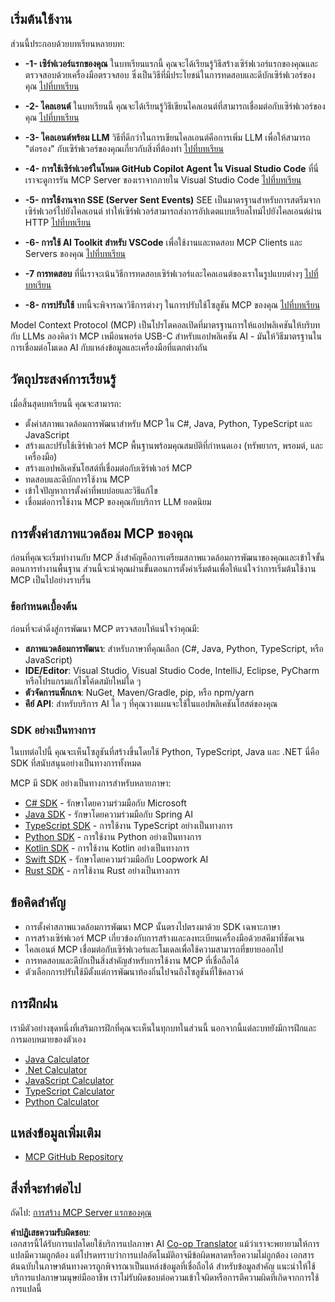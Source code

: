 <!--
CO_OP_TRANSLATOR_METADATA:
{
  "original_hash": "8fdd5786214b32ad33d8b5cf9012a0f7",
  "translation_date": "2025-05-17T08:10:17+00:00",
  "source_file": "03-GettingStarted/README.md",
  "language_code": "th"
}
-->
## เริ่มต้นใช้งาน

ส่วนนี้ประกอบด้วยบทเรียนหลายบท:

- **-1- เซิร์ฟเวอร์แรกของคุณ** ในบทเรียนแรกนี้ คุณจะได้เรียนรู้วิธีสร้างเซิร์ฟเวอร์แรกของคุณและตรวจสอบด้วยเครื่องมือตรวจสอบ ซึ่งเป็นวิธีที่มีประโยชน์ในการทดสอบและดีบักเซิร์ฟเวอร์ของคุณ [ไปที่บทเรียน](/03-GettingStarted/01-first-server/README.md)

- **-2- ไคลเอนต์** ในบทเรียนนี้ คุณจะได้เรียนรู้วิธีเขียนไคลเอนต์ที่สามารถเชื่อมต่อกับเซิร์ฟเวอร์ของคุณ [ไปที่บทเรียน](/03-GettingStarted/02-client/README.md)

- **-3- ไคลเอนต์พร้อม LLM** วิธีที่ดีกว่าในการเขียนไคลเอนต์คือการเพิ่ม LLM เพื่อให้สามารถ "ต่อรอง" กับเซิร์ฟเวอร์ของคุณเกี่ยวกับสิ่งที่ต้องทำ [ไปที่บทเรียน](/03-GettingStarted/03-llm-client/README.md)

- **-4- การใช้เซิร์ฟเวอร์ในโหมด GitHub Copilot Agent ใน Visual Studio Code** ที่นี่เราจะดูการรัน MCP Server ของเราจากภายใน Visual Studio Code [ไปที่บทเรียน](/03-GettingStarted/04-vscode/README.md)

- **-5- การใช้งานจาก SSE (Server Sent Events)** SEE เป็นมาตรฐานสำหรับการสตรีมจากเซิร์ฟเวอร์ไปยังไคลเอนต์ ทำให้เซิร์ฟเวอร์สามารถส่งการอัปเดตแบบเรียลไทม์ไปยังไคลเอนต์ผ่าน HTTP [ไปที่บทเรียน](/03-GettingStarted/05-sse-server/README.md)

- **-6- การใช้ AI Toolkit สำหรับ VSCode** เพื่อใช้งานและทดสอบ MCP Clients และ Servers ของคุณ [ไปที่บทเรียน](/03-GettingStarted/06-aitk/README.md)

- **-7 การทดสอบ** ที่นี่เราจะเน้นวิธีการทดสอบเซิร์ฟเวอร์และไคลเอนต์ของเราในรูปแบบต่างๆ [ไปที่บทเรียน](/03-GettingStarted/07-testing/README.md)

- **-8- การปรับใช้** บทนี้จะพิจารณาวิธีการต่างๆ ในการปรับใช้โซลูชัน MCP ของคุณ [ไปที่บทเรียน](/03-GettingStarted/08-deployment/README.md)

Model Context Protocol (MCP) เป็นโปรโตคอลเปิดที่มาตรฐานการให้แอปพลิเคชันให้บริบทกับ LLMs ลองคิดว่า MCP เหมือนพอร์ต USB-C สำหรับแอปพลิเคชัน AI - มันให้วิธีมาตรฐานในการเชื่อมต่อโมเดล AI กับแหล่งข้อมูลและเครื่องมือที่แตกต่างกัน

## วัตถุประสงค์การเรียนรู้

เมื่อสิ้นสุดบทเรียนนี้ คุณจะสามารถ:

- ตั้งค่าสภาพแวดล้อมการพัฒนาสำหรับ MCP ใน C#, Java, Python, TypeScript และ JavaScript
- สร้างและปรับใช้เซิร์ฟเวอร์ MCP พื้นฐานพร้อมคุณสมบัติที่กำหนดเอง (ทรัพยากร, พรอมต์, และเครื่องมือ)
- สร้างแอปพลิเคชันโฮสต์ที่เชื่อมต่อกับเซิร์ฟเวอร์ MCP
- ทดสอบและดีบักการใช้งาน MCP
- เข้าใจปัญหาการตั้งค่าที่พบบ่อยและวิธีแก้ไข
- เชื่อมต่อการใช้งาน MCP ของคุณกับบริการ LLM ยอดนิยม

## การตั้งค่าสภาพแวดล้อม MCP ของคุณ

ก่อนที่คุณจะเริ่มทำงานกับ MCP สิ่งสำคัญคือการเตรียมสภาพแวดล้อมการพัฒนาของคุณและเข้าใจขั้นตอนการทำงานพื้นฐาน ส่วนนี้จะนำคุณผ่านขั้นตอนการตั้งค่าเริ่มต้นเพื่อให้แน่ใจว่าการเริ่มต้นใช้งาน MCP เป็นไปอย่างราบรื่น

### ข้อกำหนดเบื้องต้น

ก่อนที่จะดำดิ่งสู่การพัฒนา MCP ตรวจสอบให้แน่ใจว่าคุณมี:

- **สภาพแวดล้อมการพัฒนา**: สำหรับภาษาที่คุณเลือก (C#, Java, Python, TypeScript, หรือ JavaScript)
- **IDE/Editor**: Visual Studio, Visual Studio Code, IntelliJ, Eclipse, PyCharm หรือโปรแกรมแก้ไขโค้ดสมัยใหม่ใด ๆ
- **ตัวจัดการแพ็กเกจ**: NuGet, Maven/Gradle, pip, หรือ npm/yarn
- **คีย์ API**: สำหรับบริการ AI ใด ๆ ที่คุณวางแผนจะใช้ในแอปพลิเคชันโฮสต์ของคุณ

### SDK อย่างเป็นทางการ

ในบทต่อไปนี้ คุณจะเห็นโซลูชันที่สร้างขึ้นโดยใช้ Python, TypeScript, Java และ .NET นี่คือ SDK ที่สนับสนุนอย่างเป็นทางการทั้งหมด

MCP มี SDK อย่างเป็นทางการสำหรับหลายภาษา:
- [C# SDK](https://github.com/modelcontextprotocol/csharp-sdk) - รักษาโดยความร่วมมือกับ Microsoft
- [Java SDK](https://github.com/modelcontextprotocol/java-sdk) - รักษาโดยความร่วมมือกับ Spring AI
- [TypeScript SDK](https://github.com/modelcontextprotocol/typescript-sdk) - การใช้งาน TypeScript อย่างเป็นทางการ
- [Python SDK](https://github.com/modelcontextprotocol/python-sdk) - การใช้งาน Python อย่างเป็นทางการ
- [Kotlin SDK](https://github.com/modelcontextprotocol/kotlin-sdk) - การใช้งาน Kotlin อย่างเป็นทางการ
- [Swift SDK](https://github.com/modelcontextprotocol/swift-sdk) - รักษาโดยความร่วมมือกับ Loopwork AI
- [Rust SDK](https://github.com/modelcontextprotocol/rust-sdk) - การใช้งาน Rust อย่างเป็นทางการ

## ข้อคิดสำคัญ

- การตั้งค่าสภาพแวดล้อมการพัฒนา MCP นั้นตรงไปตรงมาด้วย SDK เฉพาะภาษา
- การสร้างเซิร์ฟเวอร์ MCP เกี่ยวข้องกับการสร้างและลงทะเบียนเครื่องมือด้วยสคีมาที่ชัดเจน
- ไคลเอนต์ MCP เชื่อมต่อกับเซิร์ฟเวอร์และโมเดลเพื่อใช้ความสามารถที่ขยายออกไป
- การทดสอบและดีบักเป็นสิ่งสำคัญสำหรับการใช้งาน MCP ที่เชื่อถือได้
- ตัวเลือกการปรับใช้มีตั้งแต่การพัฒนาท้องถิ่นไปจนถึงโซลูชันที่ใช้คลาวด์

## การฝึกฝน

เรามีตัวอย่างชุดหนึ่งที่เสริมการฝึกที่คุณจะเห็นในทุกบทในส่วนนี้ นอกจากนี้แต่ละบทยังมีการฝึกและการมอบหมายของตัวเอง

- [Java Calculator](./samples/java/calculator/README.md)
- [.Net Calculator](../../../03-GettingStarted/samples/csharp)
- [JavaScript Calculator](./samples/javascript/README.md)
- [TypeScript Calculator](./samples/typescript/README.md)
- [Python Calculator](../../../03-GettingStarted/samples/python)

## แหล่งข้อมูลเพิ่มเติม

- [MCP GitHub Repository](https://github.com/microsoft/mcp-for-beginners)

## สิ่งที่จะทำต่อไป

ถัดไป: [การสร้าง MCP Server แรกของคุณ](/03-GettingStarted/01-first-server/README.md)

**คำปฏิเสธความรับผิดชอบ**:  
เอกสารนี้ได้รับการแปลโดยใช้บริการแปลภาษา AI [Co-op Translator](https://github.com/Azure/co-op-translator) แม้ว่าเราจะพยายามให้การแปลมีความถูกต้อง แต่โปรดทราบว่าการแปลอัตโนมัติอาจมีข้อผิดพลาดหรือความไม่ถูกต้อง เอกสารต้นฉบับในภาษาต้นทางควรถูกพิจารณาเป็นแหล่งข้อมูลที่เชื่อถือได้ สำหรับข้อมูลสำคัญ แนะนำให้ใช้บริการแปลภาษามนุษย์มืออาชีพ เราไม่รับผิดชอบต่อความเข้าใจผิดหรือการตีความผิดที่เกิดจากการใช้การแปลนี้
